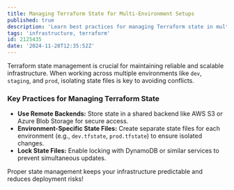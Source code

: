 ```yaml
---
title: Managing Terraform State for Multi-Environment Setups
published: true
description: 'Learn best practices for managing Terraform state in multi-environment setups, including the use of remote backends, environment-specific state files, and state file locking to avoid conflicts and ensure reliable infrastructure management.'
tags: 'infrastructure, terraform'
id: 2125435
date: '2024-11-28T12:35:52Z'
---
```


Terraform state management is crucial for maintaining reliable and scalable infrastructure. When working across multiple environments like `dev`, `staging`, and `prod`, isolating state files is key to avoiding conflicts.

### Key Practices for Managing Terraform State

- **Use Remote Backends:** Store state in a shared backend like AWS S3 or Azure Blob Storage for secure access.
- **Environment-Specific State Files:** Create separate state files for each environment (e.g., `dev.tfstate`, `prod.tfstate`) to ensure isolated changes.
- **Lock State Files:** Enable locking with DynamoDB or similar services to prevent simultaneous updates.

Proper state management keeps your infrastructure predictable and reduces deployment risks!

